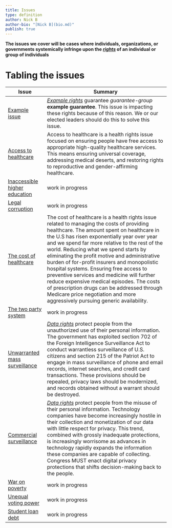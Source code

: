 ```yaml
---
title: Issues
type: definition
author: Nick B
author-bio: "[Nick B](bio.md)"
publish: true
---
```

**The issues we cover will be cases where individuals, organizations, or governments systemically infringe upon the *[rights](rights.md)* of an individual or group of individuals**

# Tabling the issues
<!-- QueryToSerialize: TABLE WITHOUT ID "[" + title + "](" + file.name + ".md)" as "Issue", summary as "Summary" FROM "Issues" -->
<!-- SerializedQuery: TABLE WITHOUT ID "[" + title + "](" + file.name + ".md)" as "Issue", summary as "Summary" FROM "Issues" -->

| Issue                                                      | Summary                                                                                                                                                                                                                                                                                                                                                                                                                                                                                                                                                                                                                                               |
| ---------------------------------------------------------- | ----------------------------------------------------------------------------------------------------------------------------------------------------------------------------------------------------------------------------------------------------------------------------------------------------------------------------------------------------------------------------------------------------------------------------------------------------------------------------------------------------------------------------------------------------------------------------------------------------------------------------------------------------- |
| [Example issue](example-issue.md)                          | *[Example rights](example-rights.md)* guarantee *guarantee-group* **example guarantee**. This issue is impacting these rights because of this reason. We or our elected leaders should do this to solve this issue.                                                                                                                                                                                                                                                                                                                                                                                                                                   |
| [Access to healthcare](healthcare-access.md)               | Access to healthcare is a health rights issue focused on ensuring people have free access to appropriate high-quality healthcare services. This means ensuring universal coverage, addressing medical deserts, and restoring rights to reproductive and gender-affirming healthcare.                                                                                                                                                                                                                                                                                                                                                                  |
| [Inaccessible higher education](inaccessible-higher-ed.md) | work in progress                                                                                                                                                                                                                                                                                                                                                                                                                                                                                                                                                                                                                                      |
| [Legal corruption](legal-corruption.md)                    | work in progress                                                                                                                                                                                                                                                                                                                                                                                                                                                                                                                                                                                                                                      |
| [The cost of healthcare](healthcare-costs.md)              | The cost of healthcare is a health rights issue related to managing the costs of providing healthcare. The amount spent on healthcare in the U.S has risen exponentially year over year and we spend far more relative to the rest of the world. Reducing what we spend starts by eliminating the profit motive and administrative burden of for-profit insurers and monopolistic hospital systems. Ensuring free access to preventive services and medicine will further reduce expensive medical episodes. The costs of prescription drugs can be addressed through Medicare price negotiation and more aggressively pursuing generic availability. |
| [The two party system](party-duopoly.md)                   | work in progress                                                                                                                                                                                                                                                                                                                                                                                                                                                                                                                                                                                                                                      |
| [Unwarranted mass surveillance](surveillance-govt.md)      | *[Data rights](data-rights.md)* protect people from the unauthorized use of their personal information. The government has exploited section 702 of the Foreign Intelligence Surveillance Act to conduct warrantless surveillance of U.S. citizens and section 215 of the Patriot Act to engage in mass surveillance of phone and email records, internet searches, and credit card transactions. These provisions should be repealed, privacy laws should be modernized, and records obtained without a warrant should be destroyed.                                                                                                                 |
| [Commercial surveillance](surveillance-commercial.md)      | *[Data rights](data-rights.md)* protect people from the misuse of their personal information. Technology companies have become increasingly hostile in their collection and monetization of our data with little respect for privacy. This trend, combined with grossly inadequate protections, is increasingly worrisome as advances in technology rapidly expands the information these companies are capable of collecting. Congress MUST enact digital privacy protections that shifts decision-making back to the people.                                                                                                                        |
| [War on poverty](war-on-poverty.md)                        | work in progress                                                                                                                                                                                                                                                                                                                                                                                                                                                                                                                                                                                                                                      |
| [Unequal voting power](unequal-voting-power.md)            | work in progress                                                                                                                                                                                                                                                                                                                                                                                                                                                                                                                                                                                                                                      |
| [Student loan debt](student-loan-debt.md)                  | work in progress                                                                                                                                                                                                                                                                                                                                                                                                                                                                                                                                                                                                                                      |
<!-- SerializedQuery END -->
